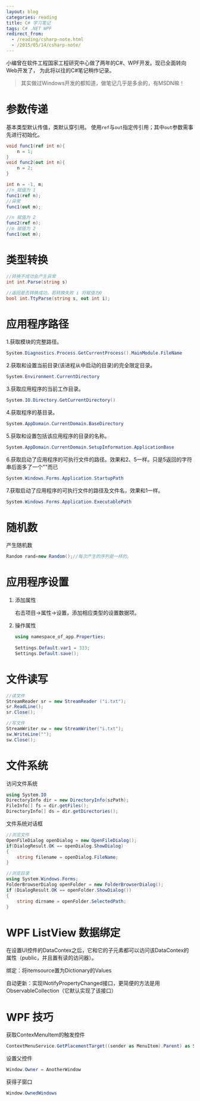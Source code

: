```yaml
---
layout: blog
categories: reading
title: C# 学习笔记
tags: C# .NET WPF
redirect_from:
  - /reading/csharp-note.html
  - /2015/05/14/csharp-note/
---
```


小编曾在软件工程国家工程研究中心做了两年的C#、WPF开发。现已全面转向Web开发了，
为此将以往的C#笔记稍作记录。

> 其实做过Windows开发的都知道，做笔记几乎是多余的，有MSDN嘛！



<!--more-->

# 参数传递

基本类型默认传值，类默认穿引用。
使用`ref`与`out`指定传引用；其中`out`参数需事先进行初始化。

```csharp
void func1(ref int n){
	n = 1;
}
void func2(out int n){
	n = 2;
}

int n = -1, m;
//n 赋值为 1
func1(ref n);
//异常
func1(out m);

//n 赋值为 2
func2(ref n);
//m 赋值为 2
func1(out m);
```

# 类型转换

```csharp
//转换不成功会产生异常
int int.Parse(string s)

//返回是否转换成功，若转换失败 i 将赋值为0
bool int.TtyParse(string s, out int i);
```


# 应用程序路径

1.获取模块的完整路径。
```csharp	
System.Diagnostics.Process.GetCurrentProcess().MainModule.FileName
```	
	
2.获取和设置当前目录(该进程从中启动的目录)的完全限定目录。
```csharp	
System.Environment.CurrentDirectory
```
    
3.获取应用程序的当前工作目录。
```csharp	
System.IO.Directory.GetCurrentDirectory() 
```
4.获取程序的基目录。
```csharp	
System.AppDomain.CurrentDomain.BaseDirectory
``` 
5.获取和设置包括该应用程序的目录的名称。
```csharp	
System.AppDomain.CurrentDomain.SetupInformation.ApplicationBase
```
6.获取启动了应用程序的可执行文件的路径。效果和2、5一样。只是5返回的字符串后面多了一个"\"而已
```csharp		
System.Windows.Forms.Application.StartupPath 
```    
7.获取启动了应用程序的可执行文件的路径及文件名，效果和1一样。
```csharp	
System.Windows.Forms.Application.ExecutablePath
```    

# 随机数

产生随机数

```csharp
Random rand=new Random();//每次产生的序列是一样的。
```


# 应用程序设置

1. 添加属性

    右击项目->属性->设置，添加相应类型的设置数据项。

2. 操作属性

    ```csharp	
    using namespace_of_app.Properties;
            
    Settings.Default.var1 = 333;
    Settings.Default.save();
    ```
    
# 文件读写

```csharp	
//读文件
StreamReader sr = new StreamReader ("i.txt");
sr.ReadLine();
sr.Close();

//写文件
StreamWriter sw = new StreamWriter("i.txt");
sw.WriteLine("");
sw.Close();
```

# 文件系统

访问文件系统

```csharp
using System.IO
DirectoryInfo dir = new DirectoryInfo(szPath);
FileInfo[] fs = dir.getFiles();
DirectoryInfo[] ds = dir.getDirectories();
```

文件系统对话框

```csharp	
//浏览文件
OpenFileDialog openDialog = new OpenFileDialog();
if(DialogResult.OK == openDialog.ShowDialog)
{
	string filename = openDialog.FileName;
} 

//浏览目录
using System.Windows.Forms;
FolderBrowserDialog openFolder = new FolderBrowserDialog();
if (DialogResult.OK == openFolder.ShowDialog())
{
	string dirname = openFolder.SelectedPath;
}
```

# WPF ListView 数据绑定

在设置UI控件的DataContex之后，它和它的子元素都可以访问该DataContex的属性（public，并且置有读的访问器）。

绑定：将itemsource置为Dictionary的Values

自动更新：实现INotifyPropertyChanged接口，更简便的方法是用ObservableCollection（它默认实现了该接口）

# WPF 技巧

获取ContexMenuItem的触发控件

```csharp	
ContextMenuService.GetPlacementTarget((sender as MenuItem).Parent) as StackPanel
```

设置父控件

```csharp	
Window.Owner = AnotherWindow
```

获得子窗口

```csharp	
Window.OwnedWindows
```	

